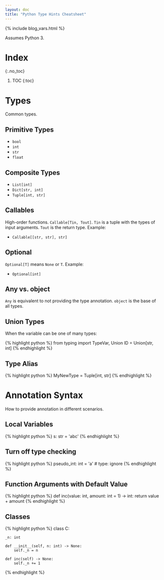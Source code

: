 ```yaml
---
layout: doc
title: "Python Type Hints Cheatsheet"
---
```


{% include blog_vars.html %}

Assumes Python 3.

# Index
{:.no_toc}

1. TOC
{:toc}

# Types

Common types.

## Primitive Types

* `bool`
* `int`
* `str`
* `float`

## Composite Types

* `List[int]`
* `Dict[str, int]`
* `Tuple[int, str]`

## Callables

High-order functions. `Callable[Tin, Tout]`. `Tin` is a tuple with the types of input arguments. `Tout` is the return type. Example:

* `Callable[[str, str], str]`

## Optional

`Optional[T]` means `None` or `T`. Example:

* `Optional[int]`

## Any vs. object

`Any` is equivalent to not providing the type annotation. `object` is the base of all types.

## Union Types

When the variable can be one of many types:

{% highlight python %}
from typing import TypeVar, Union
ID = Union[str, int]
{% endhighlight %}

## Type Alias

{% highlight python %}
MyNewType = Tuple[int, str]
{% endhighlight %}

# Annotation Syntax

How to provide annotation in different scenarios.

## Local Variables

{% highlight python %}
s: str = 'abc'
{% endhighlight %}

## Turn off type checking

{% highlight python %}
pseudo_int: int = 'a'  # type: ignore
{% endhighlight %}

## Function Arguments with Default Value

{% highlight python %}
def inc(value: int, amount: int = 1) -> int:
    return value + amount
{% endhighlight %}

## Classes

{% highlight python %}
class C:

    _n: int

    def __init__(self, n: int) -> None:
        self._n = n

    def inc(self) -> None:
        self._n += 1
{% endhighlight %}
